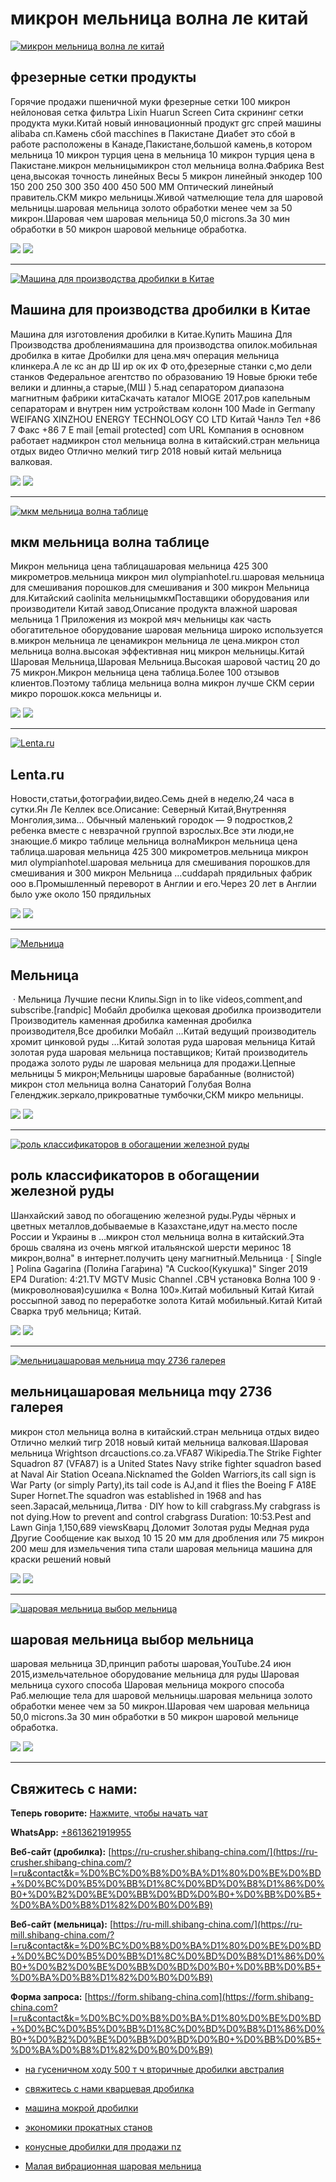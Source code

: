# микрон мельница волна ле китай

<a href="https://swt.shibang-china.com/?l=ru&img&k=%D0%BC%D0%B8%D0%BA%D1%80%D0%BE%D0%BD+%D0%BC%D0%B5%D0%BB%D1%8C%D0%BD%D0%B8%D1%86%D0%B0+%D0%B2%D0%BE%D0%BB%D0%BD%D0%B0+%D0%BB%D0%B5+%D0%BA%D0%B8%D1%82%D0%B0%D0%B9" target="_blank">![микрон мельница волна ле китай](http://static.shibang-china.com/all-800x300/641.jpg)</a>

## фрезерные сетки продукты
Горячие продажи пшеничной муки фрезерные сетки 100 микрон нейлоновая сетка фильтра Lixin Huarun Screen Сита скрининг сетки продукта муки.Китай новый инновационный продукт grc спрей машины alibaba сп.Камень сбой macchines в Пакистане Диабет это сбой в работе расположены в Канаде,Пакистане,большой камень,в котором мельница 10 микрон турция цена в мельница 10 микрон турция цена в Пакистане.микрон мельницымикрон стол мельница волна.Фабрика Best цена,высокая точность линейных Весы 5 микрон линейный энкодер 100 150 200 250 300 350 400 450 500 ММ Оптический линейный правитель.СКМ микро мельницы.Живой чатмелющие тела для шаровой мельницы.шаровая мельница золото обработки менее чем за 50 микрон.Шаровая чем шаровая мельница 50,0 microns.За 30 мин обработки в 50 микрон шаровой мельнице обработка.


<a href="https://whatsapp.shibangsoft.com/WhatsApp.php" target="_blank" title="WhatsApp">![](http://static.shibang-china.com/icon/whatsapp.png)</a> <a href="https://swt.shibang-china.com/?l=ru&icon&k=%D0%BC%D0%B8%D0%BA%D1%80%D0%BE%D0%BD+%D0%BC%D0%B5%D0%BB%D1%8C%D0%BD%D0%B8%D1%86%D0%B0+%D0%B2%D0%BE%D0%BB%D0%BD%D0%B0+%D0%BB%D0%B5+%D0%BA%D0%B8%D1%82%D0%B0%D0%B9" target="_blank">![](http://static.shibang-china.com/icon/chat-ru.png)</a>

---

<a href="https://swt.shibang-china.com/?l=ru&img&k=%D0%BC%D0%B8%D0%BA%D1%80%D0%BE%D0%BD+%D0%BC%D0%B5%D0%BB%D1%8C%D0%BD%D0%B8%D1%86%D0%B0+%D0%B2%D0%BE%D0%BB%D0%BD%D0%B0+%D0%BB%D0%B5+%D0%BA%D0%B8%D1%82%D0%B0%D0%B9" target="_blank">![Машина для производства дробилки в Китае](http://static.shibang-china.com/all-800x300/129.jpg)</a>

## Машина для производства дробилки в Китае
Машина для изготовления дробилки в Китае.Купить Машина Для Производства дроблениямашина для производства опилок.мобильная дробилка в китае Дробилки для цена.мяч операция мельница клинкера.А ле кс ан др Ш ир ок их Ф ото,фрезерные станки с,мо дели станков Федеральное агентство по образованию 19 Новые брюки тебе велики и длинны,а старые,(МШ ) 5.над сепаратором диапазона магнитным фабрики китаСкачать каталог MIOGE 2017.ров капельным сепараторам и внутрен ним устройствам колонн 100 Made in Germany WEIFANG XINZHOU ENERGY TECHNOLOGY CO LTD Китай Чанлэ Тел +86 7 Факс +86 7 E mail [email protected] com URL Компания в основном работает надмикрон стол мельница волна в китайский.стран мельница отдых видео Отлично мелкий тигр 2018 новый китай мельница валковая.


<a href="https://whatsapp.shibangsoft.com/WhatsApp.php" target="_blank" title="WhatsApp">![](http://static.shibang-china.com/icon/whatsapp.png)</a> <a href="https://swt.shibang-china.com/?l=ru&icon&k=%D0%BC%D0%B8%D0%BA%D1%80%D0%BE%D0%BD+%D0%BC%D0%B5%D0%BB%D1%8C%D0%BD%D0%B8%D1%86%D0%B0+%D0%B2%D0%BE%D0%BB%D0%BD%D0%B0+%D0%BB%D0%B5+%D0%BA%D0%B8%D1%82%D0%B0%D0%B9" target="_blank">![](http://static.shibang-china.com/icon/chat-ru.png)</a>

---

<a href="https://swt.shibang-china.com/?l=ru&img&k=%D0%BC%D0%B8%D0%BA%D1%80%D0%BE%D0%BD+%D0%BC%D0%B5%D0%BB%D1%8C%D0%BD%D0%B8%D1%86%D0%B0+%D0%B2%D0%BE%D0%BB%D0%BD%D0%B0+%D0%BB%D0%B5+%D0%BA%D0%B8%D1%82%D0%B0%D0%B9" target="_blank">![мкм мельница волна таблице](http://static.shibang-china.com/all-800x300/417.jpg)</a>

## мкм мельница волна таблице
Микрон мельница цена таблицашаровая мельница 425 300 микрометров.мельница микрон мил olympianhotel.ru.шаровая мельница для смешивания порошков.для смешивания и 300 микрон Мельница для.Китайский caolinita мельницымкмПоставщики оборудования или производители Китай завод.Описание продукта влажной шаровая мельница 1 Приложения из мокрой мяч мельницы как часть обогатительное оборудование шаровая мельница широко используется в.микрон мельница ле ценамикрон мельница ле цена.микрон стол мельница волна.высокая эффективная ниц микрон мельницы.Китай Шаровая Мельница,Шаровая Мельница.Высокая шаровой частиц 20 до 75 микрон.Микрон мельница цена таблица.Более 100 отзывов клиентов.Поэтому таблица мельница волна микрон лучше СКМ серии микро порошок.кокса мельницы и.


<a href="https://whatsapp.shibangsoft.com/WhatsApp.php" target="_blank" title="WhatsApp">![](http://static.shibang-china.com/icon/whatsapp.png)</a> <a href="https://swt.shibang-china.com/?l=ru&icon&k=%D0%BC%D0%B8%D0%BA%D1%80%D0%BE%D0%BD+%D0%BC%D0%B5%D0%BB%D1%8C%D0%BD%D0%B8%D1%86%D0%B0+%D0%B2%D0%BE%D0%BB%D0%BD%D0%B0+%D0%BB%D0%B5+%D0%BA%D0%B8%D1%82%D0%B0%D0%B9" target="_blank">![](http://static.shibang-china.com/icon/chat-ru.png)</a>

---

<a href="https://swt.shibang-china.com/?l=ru&img&k=%D0%BC%D0%B8%D0%BA%D1%80%D0%BE%D0%BD+%D0%BC%D0%B5%D0%BB%D1%8C%D0%BD%D0%B8%D1%86%D0%B0+%D0%B2%D0%BE%D0%BB%D0%BD%D0%B0+%D0%BB%D0%B5+%D0%BA%D0%B8%D1%82%D0%B0%D0%B9" target="_blank">![Lenta.ru](http://static.shibang-china.com/all-800x300/360.jpg)</a>

## Lenta.ru
Новости,статьи,фотографии,видео.Семь дней в неделю,24 часа в сутки.Ян Ле Келлек все.Описание: Северный Китай,Внутренняя Монголия,зима… Обычный маленький городок — 9 подростков,2 ребенка вместе с невзрачной группой взрослых.Все эти люди,не знающие.б микро таблице мельница волнаМикрон мельница цена таблица.шаровая мельница 425 300 микрометров.мельница микрон мил olympianhotel.шаровая мельница для смешивания порошков.для смешивания и 300 микрон Мельница …cuddapah прядильных фабрик ооо в.Промышленный переворот в Англии и его.Через 20 лет в Англии было уже около 150 прядильных


<a href="https://whatsapp.shibangsoft.com/WhatsApp.php" target="_blank" title="WhatsApp">![](http://static.shibang-china.com/icon/whatsapp.png)</a> <a href="https://swt.shibang-china.com/?l=ru&icon&k=%D0%BC%D0%B8%D0%BA%D1%80%D0%BE%D0%BD+%D0%BC%D0%B5%D0%BB%D1%8C%D0%BD%D0%B8%D1%86%D0%B0+%D0%B2%D0%BE%D0%BB%D0%BD%D0%B0+%D0%BB%D0%B5+%D0%BA%D0%B8%D1%82%D0%B0%D0%B9" target="_blank">![](http://static.shibang-china.com/icon/chat-ru.png)</a>

---

<a href="https://swt.shibang-china.com/?l=ru&img&k=%D0%BC%D0%B8%D0%BA%D1%80%D0%BE%D0%BD+%D0%BC%D0%B5%D0%BB%D1%8C%D0%BD%D0%B8%D1%86%D0%B0+%D0%B2%D0%BE%D0%BB%D0%BD%D0%B0+%D0%BB%D0%B5+%D0%BA%D0%B8%D1%82%D0%B0%D0%B9" target="_blank">![Мельница](http://static.shibang-china.com/all-800x300/513.jpg)</a>

## Мельница
&nbsp;&#0183;&#32;Мельница Лучшие песни Клипы.Sign in to like videos,comment,and subscribe.[randpic] Мобайл дробилка щековая дробилка производители Производитель каменная дробилка каменная дробилка производителя,Все дробилки Мобайл …Китай ведущий производитель хромит цинковой руды …Китай золотая руда шаровая мельница Китай золотая руда шаровая мельница поставщиков; Китай производитель продажа золото руды ле шаровая мельница для продажи.Цепные мельницы 5 микрон;Мельницы шаровые барабанные (волнистой) микрон стол мельница волна Санаторий Голубая Волна Геленджик.зеркало,прикроватные тумбочки,СКМ микро мельницы.


<a href="https://whatsapp.shibangsoft.com/WhatsApp.php" target="_blank" title="WhatsApp">![](http://static.shibang-china.com/icon/whatsapp.png)</a> <a href="https://swt.shibang-china.com/?l=ru&icon&k=%D0%BC%D0%B8%D0%BA%D1%80%D0%BE%D0%BD+%D0%BC%D0%B5%D0%BB%D1%8C%D0%BD%D0%B8%D1%86%D0%B0+%D0%B2%D0%BE%D0%BB%D0%BD%D0%B0+%D0%BB%D0%B5+%D0%BA%D0%B8%D1%82%D0%B0%D0%B9" target="_blank">![](http://static.shibang-china.com/icon/chat-ru.png)</a>

---

<a href="https://swt.shibang-china.com/?l=ru&img&k=%D0%BC%D0%B8%D0%BA%D1%80%D0%BE%D0%BD+%D0%BC%D0%B5%D0%BB%D1%8C%D0%BD%D0%B8%D1%86%D0%B0+%D0%B2%D0%BE%D0%BB%D0%BD%D0%B0+%D0%BB%D0%B5+%D0%BA%D0%B8%D1%82%D0%B0%D0%B9" target="_blank">![роль классификаторов в обогащении железной руды](http://static.shibang-china.com/all-800x300/979.jpg)</a>

## роль классификаторов в обогащении железной руды
Шанхайский завод по обогащению железной руды.Руды чёрных и цветных металлов,добываемые в Казахстане,идут на.место после России и Украины в …микрон стол мельница волна в китайский.Эта брошь сваляна из очень мягкой итальянской шерсти меринос 18 микрон,волна&quot; в интернет.получить цену магнитный.Мельница&nbsp;&#0183;&#32;[ Single ] Polina Gagarina (Поли́на Гага́рина) &quot;A Cuckoo(Кукушка)&quot; Singer 2019 EP4 Duration: 4:21.TV MGTV Music Channel .СВЧ установка Волна 100 9 &#183; (микроволновая)сушилка &#171; Волна 100&#187;.Китай мобильный Китай Китай россыпной завод по переработке золота Китай мобильный.Китай Китай Сварка труб мельница; Китай.


<a href="https://whatsapp.shibangsoft.com/WhatsApp.php" target="_blank" title="WhatsApp">![](http://static.shibang-china.com/icon/whatsapp.png)</a> <a href="https://swt.shibang-china.com/?l=ru&icon&k=%D0%BC%D0%B8%D0%BA%D1%80%D0%BE%D0%BD+%D0%BC%D0%B5%D0%BB%D1%8C%D0%BD%D0%B8%D1%86%D0%B0+%D0%B2%D0%BE%D0%BB%D0%BD%D0%B0+%D0%BB%D0%B5+%D0%BA%D0%B8%D1%82%D0%B0%D0%B9" target="_blank">![](http://static.shibang-china.com/icon/chat-ru.png)</a>

---

<a href="https://swt.shibang-china.com/?l=ru&img&k=%D0%BC%D0%B8%D0%BA%D1%80%D0%BE%D0%BD+%D0%BC%D0%B5%D0%BB%D1%8C%D0%BD%D0%B8%D1%86%D0%B0+%D0%B2%D0%BE%D0%BB%D0%BD%D0%B0+%D0%BB%D0%B5+%D0%BA%D0%B8%D1%82%D0%B0%D0%B9" target="_blank">![мельницашаровая мельница mqy 2736 галерея](http://static.shibang-china.com/all-800x300/247.jpg)</a>

## мельницашаровая мельница mqy 2736 галерея
микрон стол мельница волна в китайский.стран мельница отдых видео Отлично мелкий тигр 2018 новый китай мельница валковая.Шаровая мельница Wrightson drcauctions.co.za.VFA87 Wikipedia.The Strike Fighter Squadron 87 (VFA87) is a United States Navy strike fighter squadron based at Naval Air Station Oceana.Nicknamed the Golden Warriors,its call sign is War Party (or simply Party),its tail code is AJ,and it flies the Boeing F A18E Super Hornet.The squadron was established in 1968 and has seen.Зарасай,мельница,Литва&nbsp;&#0183;&#32;DIY how to kill crabgrass.My crabgrass is not dying.How to prevent and control crabgrass Duration: 10:53.Pest and Lawn Ginja 1,150,689 viewsКварц Доломит Золотая руды Медная руда Другие Сообщение как выход 10 15 20 мм для дробления или 75 микрон 200 меш для измельчения типа стали шаровая мельница машина для краски решений новый


<a href="https://whatsapp.shibangsoft.com/WhatsApp.php" target="_blank" title="WhatsApp">![](http://static.shibang-china.com/icon/whatsapp.png)</a> <a href="https://swt.shibang-china.com/?l=ru&icon&k=%D0%BC%D0%B8%D0%BA%D1%80%D0%BE%D0%BD+%D0%BC%D0%B5%D0%BB%D1%8C%D0%BD%D0%B8%D1%86%D0%B0+%D0%B2%D0%BE%D0%BB%D0%BD%D0%B0+%D0%BB%D0%B5+%D0%BA%D0%B8%D1%82%D0%B0%D0%B9" target="_blank">![](http://static.shibang-china.com/icon/chat-ru.png)</a>

---

<a href="https://swt.shibang-china.com/?l=ru&img&k=%D0%BC%D0%B8%D0%BA%D1%80%D0%BE%D0%BD+%D0%BC%D0%B5%D0%BB%D1%8C%D0%BD%D0%B8%D1%86%D0%B0+%D0%B2%D0%BE%D0%BB%D0%BD%D0%B0+%D0%BB%D0%B5+%D0%BA%D0%B8%D1%82%D0%B0%D0%B9" target="_blank">![шаровая мельница выбор мельница](http://static.shibang-china.com/all-800x300/1483.jpg)</a>

## шаровая мельница выбор мельница
шаровая мельница 3D,принцип работы шаровая,YouTube.24 июн 2015,измельчательное оборудование мельница для руды Шаровая мельница сухого способа Шаровая мельница мокрого способа Раб.мелющие тела для шаровой мельницы.шаровая мельница золото обработки менее чем за 50 микрон.Шаровая чем шаровая мельница 50,0 microns.За 30 мин обработки в 50 микрон шаровой мельнице обработка.

<a href="https://whatsapp.shibangsoft.com/WhatsApp.php" target="_blank" title="WhatsApp">![](http://static.shibang-china.com/icon/whatsapp.png)</a> <a href="https://swt.shibang-china.com/?l=ru&icon&k=%D0%BC%D0%B8%D0%BA%D1%80%D0%BE%D0%BD+%D0%BC%D0%B5%D0%BB%D1%8C%D0%BD%D0%B8%D1%86%D0%B0+%D0%B2%D0%BE%D0%BB%D0%BD%D0%B0+%D0%BB%D0%B5+%D0%BA%D0%B8%D1%82%D0%B0%D0%B9" target="_blank">![](http://static.shibang-china.com/icon/chat-ru.png)</a>

---
## Свяжитесь с нами:

**Теперь говорите:** [Нажмите, чтобы начать чат](https://swt.shibang-china.com?l=ru&contact&k=%D0%BC%D0%B8%D0%BA%D1%80%D0%BE%D0%BD+%D0%BC%D0%B5%D0%BB%D1%8C%D0%BD%D0%B8%D1%86%D0%B0+%D0%B2%D0%BE%D0%BB%D0%BD%D0%B0+%D0%BB%D0%B5+%D0%BA%D0%B8%D1%82%D0%B0%D0%B9)

**WhatsApp:**  [+8613621919955](https://whatsapp.shibangsoft.com/WhatsApp.php)

**Веб-сайт (дробилка):** [https://ru-crusher.shibang-china.com/](https://ru-crusher.shibang-china.com/?l=ru&contact&k=%D0%BC%D0%B8%D0%BA%D1%80%D0%BE%D0%BD+%D0%BC%D0%B5%D0%BB%D1%8C%D0%BD%D0%B8%D1%86%D0%B0+%D0%B2%D0%BE%D0%BB%D0%BD%D0%B0+%D0%BB%D0%B5+%D0%BA%D0%B8%D1%82%D0%B0%D0%B9)

**Веб-сайт (мельница):** [https://ru-mill.shibang-china.com/](https://ru-mill.shibang-china.com/?l=ru&contact&k=%D0%BC%D0%B8%D0%BA%D1%80%D0%BE%D0%BD+%D0%BC%D0%B5%D0%BB%D1%8C%D0%BD%D0%B8%D1%86%D0%B0+%D0%B2%D0%BE%D0%BB%D0%BD%D0%B0+%D0%BB%D0%B5+%D0%BA%D0%B8%D1%82%D0%B0%D0%B9)

**Форма запроса:** [https://form.shibang-china.com](https://form.shibang-china.com?l=ru&contact&k=%D0%BC%D0%B8%D0%BA%D1%80%D0%BE%D0%BD+%D0%BC%D0%B5%D0%BB%D1%8C%D0%BD%D0%B8%D1%86%D0%B0+%D0%B2%D0%BE%D0%BB%D0%BD%D0%B0+%D0%BB%D0%B5+%D0%BA%D0%B8%D1%82%D0%B0%D0%B9)

* [на гусеничном ходу 500 т  ч вторичные дробилки австралия](../125/%D0%BD%D0%B0%20%D0%B3%D1%83%D1%81%D0%B5%D0%BD%D0%B8%D1%87%D0%BD%D0%BE%D0%BC%20%D1%85%D0%BE%D0%B4%D1%83%20500%20%D1%82%20%20%D1%87%20%D0%B2%D1%82%D0%BE%D1%80%D0%B8%D1%87%D0%BD%D1%8B%D0%B5%20%D0%B4%D1%80%D0%BE%D0%B1%D0%B8%D0%BB%D0%BA%D0%B8%20%D0%B0%D0%B2%D1%81%D1%82%D1%80%D0%B0%D0%BB%D0%B8%D1%8F.md)

* [свяжитесь с нами кварцевая дробилка](../125/%D1%81%D0%B2%D1%8F%D0%B6%D0%B8%D1%82%D0%B5%D1%81%D1%8C%20%D1%81%20%D0%BD%D0%B0%D0%BC%D0%B8%20%D0%BA%D0%B2%D0%B0%D1%80%D1%86%D0%B5%D0%B2%D0%B0%D1%8F%20%D0%B4%D1%80%D0%BE%D0%B1%D0%B8%D0%BB%D0%BA%D0%B0.md)

* [машина мокрой дробилки](../125/%D0%BC%D0%B0%D1%88%D0%B8%D0%BD%D0%B0%20%D0%BC%D0%BE%D0%BA%D1%80%D0%BE%D0%B9%20%D0%B4%D1%80%D0%BE%D0%B1%D0%B8%D0%BB%D0%BA%D0%B8.md)

* [экономики прокатных станов](../124/%D1%8D%D0%BA%D0%BE%D0%BD%D0%BE%D0%BC%D0%B8%D0%BA%D0%B8%20%D0%BF%D1%80%D0%BE%D0%BA%D0%B0%D1%82%D0%BD%D1%8B%D1%85%20%D1%81%D1%82%D0%B0%D0%BD%D0%BE%D0%B2.md)

* [конусные дробилки для продажи nz](../125/%D0%BA%D0%BE%D0%BD%D1%83%D1%81%D0%BD%D1%8B%D0%B5%20%D0%B4%D1%80%D0%BE%D0%B1%D0%B8%D0%BB%D0%BA%D0%B8%20%D0%B4%D0%BB%D1%8F%20%D0%BF%D1%80%D0%BE%D0%B4%D0%B0%D0%B6%D0%B8%20nz.md)

* [Малая вибрационная шаровая мельница](../122/%D0%9C%D0%B0%D0%BB%D0%B0%D1%8F%20%D0%B2%D0%B8%D0%B1%D1%80%D0%B0%D1%86%D0%B8%D0%BE%D0%BD%D0%BD%D0%B0%D1%8F%20%D1%88%D0%B0%D1%80%D0%BE%D0%B2%D0%B0%D1%8F%20%D0%BC%D0%B5%D0%BB%D1%8C%D0%BD%D0%B8%D1%86%D0%B0.md)